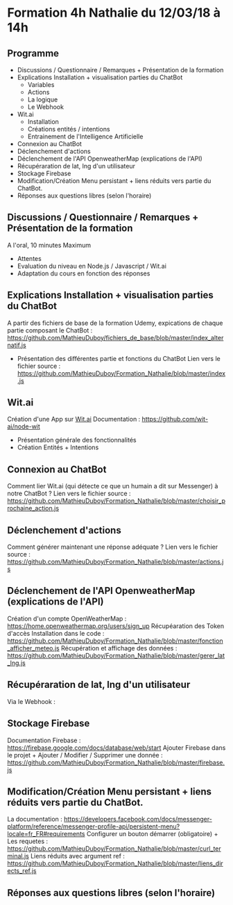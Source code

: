 # Formation 4h Nathalie du 12/03/18 à 14h

## Programme
- Discussions / Questionnaire / Remarques + Présentation de la formation
- Explications Installation + visualisation parties du ChatBot
  - Variables
  - Actions
  - La logique
  - Le Webhook
- Wit.ai
  - Installation
  - Créations entités / intentions
  - Entrainement de l'Intelligence Artificielle
- Connexion au ChatBot
- Déclenchement d'actions
- Déclenchement de l'API OpenweatherMap (explications de l'API)
- Récupéraration de lat, lng d'un utilisateur
- Stockage Firebase
- Modification/Création Menu persistant + liens réduits vers partie du ChatBot.
- Réponses aux questions libres (selon l'horaire)

## Discussions / Questionnaire / Remarques + Présentation de la formation
A l'oral, 10 minutes Maximum
- Attentes
- Evaluation du niveau en Node.js / Javascript / Wit.ai
- Adaptation du cours en fonction des réponses

## Explications Installation + visualisation parties du ChatBot
A partir des fichiers de base de la formation Udemy, expications de chaque partie composant le ChatBot : https://github.com/MathieuDuboy/fichiers_de_base/blob/master/index_alternatif.js
- Présentation des différentes partie et fonctions du ChatBot
Lien vers le fichier source : https://github.com/MathieuDuboy/Formation_Nathalie/blob/master/index.js

## Wit.ai
Création d'une App sur [Wit.ai](https://wit.ai)
Documentation : https://github.com/wit-ai/node-wit
- Présentation générale des fonctionnalités
- Création Entités + Intentions

## Connexion au ChatBot
Comment lier Wit.ai (qui détecte ce que un humain a dit sur Messenger) à notre ChatBot ? 
Lien vers le fichier source : https://github.com/MathieuDuboy/Formation_Nathalie/blob/master/choisir_prochaine_action.js

## Déclenchement d'actions
Comment générer maintenant une réponse adéquate ? 
Lien vers le fichier source : https://github.com/MathieuDuboy/Formation_Nathalie/blob/master/actions.js

## Déclenchement de l'API OpenweatherMap (explications de l'API)
Création d'un compte OpenWeatherMap : https://home.openweathermap.org/users/sign_up
Récupéaration des Token d'accès
Installation dans le code : https://github.com/MathieuDuboy/Formation_Nathalie/blob/master/fonction_afficher_meteo.js
Récupération et affichage des données : https://github.com/MathieuDuboy/Formation_Nathalie/blob/master/gerer_lat_lng.js

## Récupéraration de lat, lng d'un utilisateur
Via le Webhook : 

## Stockage Firebase
Documentation Firebase : https://firebase.google.com/docs/database/web/start
Ajouter Firebase dans le projet +
Ajouter / Modifier / Supprimer une donnée : https://github.com/MathieuDuboy/Formation_Nathalie/blob/master/firebase.js

## Modification/Création Menu persistant + liens réduits vers partie du ChatBot.
La documentation : https://developers.facebook.com/docs/messenger-platform/reference/messenger-profile-api/persistent-menu?locale=fr_FR#requirements
Configurer un bouton démarrer (obligatoire) +
Les requetes : https://github.com/MathieuDuboy/Formation_Nathalie/blob/master/curl_terminal.js
Liens réduits avec argument ref : https://github.com/MathieuDuboy/Formation_Nathalie/blob/master/liens_directs_ref.js

## Réponses aux questions libres (selon l'horaire)

